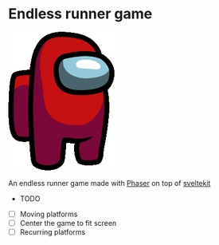 # Endless runner game

![char.png](/static/player.png)

An endless runner game made with [Phaser](https://phaser.io) on top of [sveltekit](https://kit.svelte.dev/)

- TODO

- [ ] Moving platforms
- [ ] Center the game to fit screen
- [ ] Recurring platforms
